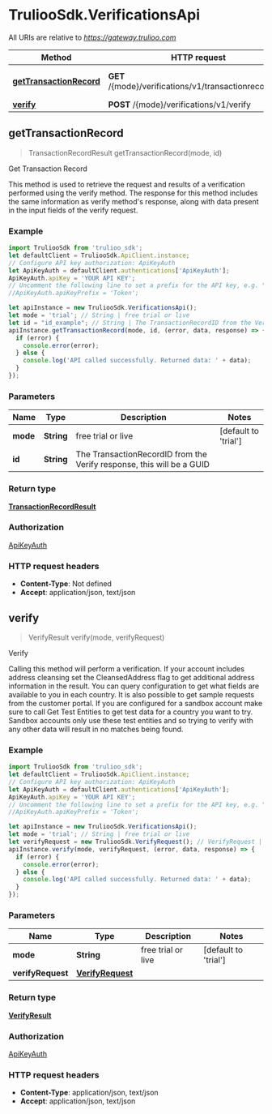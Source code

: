 # TruliooSdk.VerificationsApi

All URIs are relative to *https://gateway.trulioo.com*

Method | HTTP request | Description
------------- | ------------- | -------------
[**getTransactionRecord**](VerificationsApi.md#getTransactionRecord) | **GET** /{mode}/verifications/v1/transactionrecord/{id} | Get Transaction Record
[**verify**](VerificationsApi.md#verify) | **POST** /{mode}/verifications/v1/verify | Verify



## getTransactionRecord

> TransactionRecordResult getTransactionRecord(mode, id)

Get Transaction Record

This method is used to retrieve the request and results of a verification performed using the verify method.   The response for this method includes the same information as verify method&#39;s response, along with data present in the input fields of the verify request.

### Example

```javascript
import TruliooSdk from 'trulioo_sdk';
let defaultClient = TruliooSdk.ApiClient.instance;
// Configure API key authorization: ApiKeyAuth
let ApiKeyAuth = defaultClient.authentications['ApiKeyAuth'];
ApiKeyAuth.apiKey = 'YOUR API KEY';
// Uncomment the following line to set a prefix for the API key, e.g. "Token" (defaults to null)
//ApiKeyAuth.apiKeyPrefix = 'Token';

let apiInstance = new TruliooSdk.VerificationsApi();
let mode = 'trial'; // String | free trial or live
let id = "id_example"; // String | The TransactionRecordID from the Verify response, this will be a GUID
apiInstance.getTransactionRecord(mode, id, (error, data, response) => {
  if (error) {
    console.error(error);
  } else {
    console.log('API called successfully. Returned data: ' + data);
  }
});
```

### Parameters


Name | Type | Description  | Notes
------------- | ------------- | ------------- | -------------
 **mode** | **String**| free trial or live | [default to &#39;trial&#39;]
 **id** | **String**| The TransactionRecordID from the Verify response, this will be a GUID | 

### Return type

[**TransactionRecordResult**](TransactionRecordResult.md)

### Authorization

[ApiKeyAuth](../README.md#ApiKeyAuth)

### HTTP request headers

- **Content-Type**: Not defined
- **Accept**: application/json, text/json


## verify

> VerifyResult verify(mode, verifyRequest)

Verify

Calling this method will perform a verification. If your account includes address cleansing set the CleansedAddress flag to get  additional address information in the result.  You can query configuration to get what fields are available to you in each country.  It is also possible to get sample requests from the customer portal. If you are configured for a sandbox account make sure to call Get Test Entities to get test data for a country you want to try. Sandbox accounts only use these test entities and so trying to verify with any other data will result in no matches being found.

### Example

```javascript
import TruliooSdk from 'trulioo_sdk';
let defaultClient = TruliooSdk.ApiClient.instance;
// Configure API key authorization: ApiKeyAuth
let ApiKeyAuth = defaultClient.authentications['ApiKeyAuth'];
ApiKeyAuth.apiKey = 'YOUR API KEY';
// Uncomment the following line to set a prefix for the API key, e.g. "Token" (defaults to null)
//ApiKeyAuth.apiKeyPrefix = 'Token';

let apiInstance = new TruliooSdk.VerificationsApi();
let mode = 'trial'; // String | free trial or live
let verifyRequest = new TruliooSdk.VerifyRequest(); // VerifyRequest | 
apiInstance.verify(mode, verifyRequest, (error, data, response) => {
  if (error) {
    console.error(error);
  } else {
    console.log('API called successfully. Returned data: ' + data);
  }
});
```

### Parameters


Name | Type | Description  | Notes
------------- | ------------- | ------------- | -------------
 **mode** | **String**| free trial or live | [default to &#39;trial&#39;]
 **verifyRequest** | [**VerifyRequest**](VerifyRequest.md)|  | 

### Return type

[**VerifyResult**](VerifyResult.md)

### Authorization

[ApiKeyAuth](../README.md#ApiKeyAuth)

### HTTP request headers

- **Content-Type**: application/json, text/json
- **Accept**: application/json, text/json

